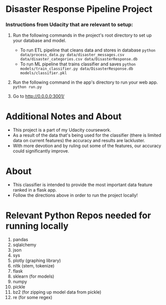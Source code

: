 # Disaster Response Pipeline Project

### Instructions from Udacity that are relevant to setup:
1. Run the following commands in the project's root directory to set up your database and model.

    - To run ETL pipeline that cleans data and stores in database
        `python data/process_data.py data/disaster_messages.csv data/disaster_categories.csv data/DisasterResponse.db`
    - To run ML pipeline that trains classifier and saves
        `python models/train_classifier.py data/DisasterResponse.db models/classifier.pkl`

2. Run the following command in the app's directory to run your web app.
    `python run.py`

3. Go to http://0.0.0.0:3001/


# Additional Notes and About
- This project is a part of my Udacity coursework.
- As a result of the data that's being used for the classifier (there is limited data on current features) the accuracy and results are lackluster.
- With more devotion and by ruling out some of the features, our accuracy could significantly improve.

# About
- This classifier is intended to provide the most important data feature ranked in a flask app.
- Follow the directions above in order to run the project locally!

# Relevant Python Repos needed for running locally
1. pandas
2. sqlalchemy
3. json
4. sys
5. plotly (graphing library)
6. nltk (stem, tokenize)
7. flask
8. sklearn (for models)
9. numpy
10. pickle
11. bz2 (for zipping up model data from pickle)
12. re (for some regex)
